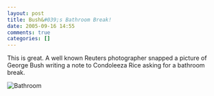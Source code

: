 ```yaml
---
layout: post
title: Bush&#039;s Bathroom Break!
date: 2005-09-16 14:55
comments: true
categories: []
---
```

This is great. A well known Reuters photographer snapped a picture of George Bush writing a note to Condoleeza Rice asking for a bathroom break.

<img class=photo src='http://www.peterfilias.com/wordpress/wp-content/20050914T201816Z_01_UNS93D_RTRIDSP_2_SUMMITUN.jpg' alt='Bathroom' />
